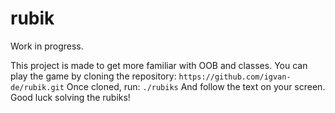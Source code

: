 # rubik

Work in progress.

This project is made to get more familiar with OOB and classes.
You can play the game by cloning the repository: 
``https://github.com/igvan-de/rubik.git``
Once cloned, run:
``./rubiks``
And follow the text on your screen. Good luck solving the rubiks!
